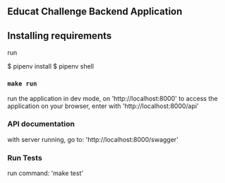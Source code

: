 ## Educat Challenge Backend Application

## Installing requirements

run

$ pipenv install
$ pipenv shell

### `make run`

run the application in dev mode, on 'http://localhost:8000'
to access the application on your browser, enter with 'http://localhost:8000/api'

### API documentation

with server running, go to: 'http://localhost:8000/swagger'

### Run Tests

run command: 'make test'